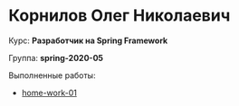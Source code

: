# Корнилов Олег Николаевич
Курс: **Разработчик на Spring Framework**

Группа: **spring-2020-05**

Выполненные работы:

- [home-work-01](https://github.com/okornilov/2020-05-otus-spring-kornilov/tree/master/home-work-01)

